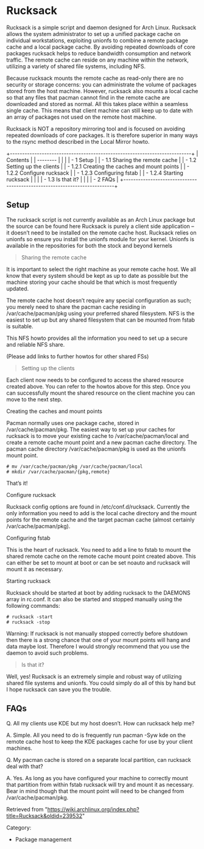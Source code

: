 Rucksack
========

Rucksack is a simple script and daemon designed for Arch Linux. Rucksack
allows the system administrator to set up a unified package cache on
individual workstations, exploiting unionfs to combine a remote package
cache and a local package cache. By avoiding repeated downloads of core
packages rucksack helps to reduce bandwidth consumption and network
traffic. The remote cache can reside on any machine within the network,
utilizing a variety of shared file systems, including NFS.

Because rucksack mounts the remote cache as read-only there are no
security or storage concerns: you can administrate the volume of
packages stored from the host machine. However, rucksack also mounts a
local cache so that any files that pacman cannot find in the remote
cache are downloaded and stored as normal. All this takes place within a
seamless single cache. This means that client machine can still keep up
to date with an array of packages not used on the remote host machine.

Rucksack is NOT a repository mirroring tool and is focused on avoiding
repeated downloads of core packages. It is therefore superior in many
ways to the rsync method described in the Local Mirror howto.

+--------------------------------------------------------------------------+
| Contents                                                                 |
| --------                                                                 |
|                                                                          |
| -   1 Setup                                                              |
|     -   1.1 Sharing the remote cache                                     |
|     -   1.2 Setting up the clients                                       |
|         -   1.2.1 Creating the caches and mount points                   |
|         -   1.2.2 Configure rucksack                                     |
|         -   1.2.3 Configuring fstab                                      |
|         -   1.2.4 Starting rucksack                                      |
|                                                                          |
|     -   1.3 Is that it?                                                  |
|                                                                          |
| -   2 FAQs                                                               |
+--------------------------------------------------------------------------+

Setup
-----

The rucksack script is not currently available as an Arch Linux package
but the source can be found here Rucksack is purely a client side
application – it doesn’t need to be installed on the remote cache host.
Rucksack relies on unionfs so ensure you install the unionfs module for
your kernel. Unionfs is available in the repositories for both the stock
and beyond kernels

> Sharing the remote cache

It is important to select the right machine as your remote cache host.
We all know that every system should be kept as up to date as possible
but the machine storing your cache should be that which is most
frequently updated.

The remote cache host doesn’t require any special configuration as such;
you merely need to share the pacman cache residing in
/var/cache/pacman/pkg using your preferred shared filesystem. NFS is the
easiest to set up but any shared filesystem that can be mounted from
fstab is suitable.

This NFS howto provides all the information you need to set up a secure
and reliable NFS share.

(Please add links to further howtos for other shared FSs)

> Setting up the clients

Each client now needs to be configured to access the shared resource
created above. You can refer to the howtos above for this step. Once you
can successfully mount the shared resource on the client machine you can
move to the next step.

Creating the caches and mount points

Pacman normally uses one package cache, stored in /var/cache/pacman/pkg.
The easiest way to set up your caches for rucksack is to move your
existing cache to /var/cache/pacman/local and create a remote cache
mount point and a new pacman cache directory. The pacman cache directory
/var/cache/pacman/pkg is used as the unionfs mount point.

    # mv /var/cache/pacman/pkg /var/cache/pacman/local
    # mkdir /var/cache/pacman/{pkg,remote}

That’s it!

Configure rucksack

Rucksack config options are found in /etc/conf.d/rucksack. Currently the
only information you need to add is the local cache directory and the
mount points for the remote cache and the target pacman cache (almost
certainly /var/cache/pacman/pkg).

Configuring fstab

This is the heart of rucksack. You need to add a line to fstab to mount
the shared remote cache on the remote cache mount point created above.
This can either be set to mount at boot or can be set noauto and
rucksack will mount it as necessary.

Starting rucksack

Rucksack should be started at boot by adding rucksack to the DAEMONS
array in rc.conf. It can also be started and stopped manually using the
following commands:

    # rucksack -start
    # rucksack -stop

Warning: If rucksack is not manually stopped correctly before shutdown
then there is a strong chance that one of your mount points will hang
and data maybe lost. Therefore I would strongly recommend that you use
the daemon to avoid such problems.

> Is that it?

Well, yes! Rucksack is an extremely simple and robust way of utilizing
shared file systems and unionfs. You could simply do all of this by hand
but I hope rucksack can save you the trouble.

FAQs
----

Q. All my clients use KDE but my host doesn’t. How can rucksack help me?

A. Simple. All you need to do is frequently run pacman -Syw kde on the
remote cache host to keep the KDE packages cache for use by your client
machines.

Q. My pacman cache is stored on a separate local partition, can rucksack
deal with that?

A. Yes. As long as you have configured your machine to correctly mount
that partition from within fstab rucksack will try and mount it as
necessary. Bear in mind though that the mount point will need to be
changed from /var/cache/pacman/pkg.

Retrieved from
"https://wiki.archlinux.org/index.php?title=Rucksack&oldid=239532"

Category:

-   Package management
